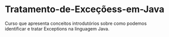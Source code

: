 # Tratamento-de-Exceçõess-em-Java
Curso que apresenta conceitos introdutórios sobre como podemos identificar e tratar Exceptions na linguagem Java.
